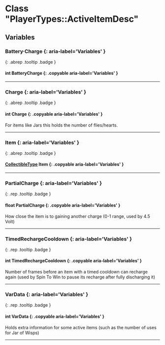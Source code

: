# Class "PlayerTypes::ActiveItemDesc"
## Variables
### Battery·Charge {: aria-label='Variables' }
[ ](#){: .abrep .tooltip .badge }
#### int BatteryCharge  {: .copyable aria-label='Variables' }

___ 
### Charge {: aria-label='Variables' }
[ ](#){: .abrep .tooltip .badge }
#### int Charge  {: .copyable aria-label='Variables' }
For items like Jars this holds the number of flies/hearts. 
___ 
### Item {: aria-label='Variables' }
[ ](#){: .abrep .tooltip .badge }
#### [CollectibleType](../enums/CollectibleType) Item {: .copyable aria-label='Variables' }

___ 
### PartialCharge {: aria-label='Variables' }
[ ](#){: .rep .tooltip .badge }
#### float PartialCharge {: .copyable aria-label='Variables' }
How close the item is to gaining another charge (0-1 range, used by 4.5 Volt)
___ 
### TimedRechargeCooldown {: aria-label='Variables' }
[ ](#){: .rep .tooltip .badge }
#### int TimedRechargeCooldown {: .copyable aria-label='Variables' }
Number of frames before an item with a timed cooldown can recharge again (used by Spin To Win to pause its recharge after fully discharging it)
___ 
### VarData {: aria-label='Variables' }
[ ](#){: .rep .tooltip .badge }
#### int VarData {: .copyable aria-label='Variables' }
Holds extra information for some active items (such as the number of uses for Jar of Wisps)
___ 
